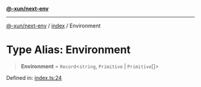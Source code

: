 [**@-xun/next-env**](../../README.md)

***

[@-xun/next-env](../../README.md) / [index](../README.md) / Environment

# Type Alias: Environment

> **Environment** = `Record`\<`string`, `Primitive` \| `Primitive`[]\>

Defined in: [index.ts:24](https://github.com/Xunnamius/react-utils/blob/0b7c09badb430143839c51ee6ae32dc6d1082533/packages/next-env/src/index.ts#L24)
